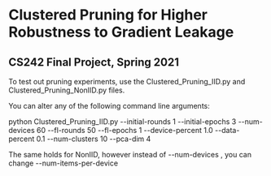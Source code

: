 # Clustered Pruning for Higher Robustness to Gradient Leakage
## CS242 Final Project, Spring 2021


To test out pruning experiments, use the Clustered_Pruning_IID.py and Clustered_Pruning_NonIID.py files.

You can alter any of the following command line arguments: 

python Clustered_Pruning_IID.py --initial-rounds 1 --initial-epochs 3 --num-devices 60 --fl-rounds 50 --fl-epochs 1 --device-percent 1.0 --data-percent 0.1 --num-clusters 10 --pca-dim 4

The same holds for NonIID, however instead of --num-devices , you can change --num-items-per-device

